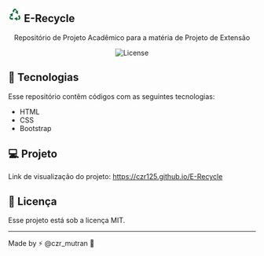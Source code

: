 ## <img src="./assets/recycle.png" width='27px' height='30px'> E-Recycle 

<p align="center">
Repositório de Projeto Acadêmico para a matéria de Projeto de Extensão
</p>

<p align="center">
  <img alt="License" src="https://img.shields.io/static/v1?label=license&message=MIT&color=49AA26&labelColor=000000">
</p>

## 🚀 Tecnologias

Esse repositório contêm códigos com as seguintes tecnologias: 

- HTML
- CSS
- Bootstrap

## 💻 Projeto

Link de visualização do projeto: https://czr125.github.io/E-Recycle

## 📑 Licença 

Esse projeto está sob a licença MIT.

---

Made by ⚡ @czr_mutran :wave: 
